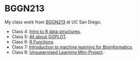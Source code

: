 # BGGN213
My class work from [BGGN213](https://bioboot.github.io/bggn213_F24/schedule/) at UC San Diego. 



- Class 4: [Intro to R data structures](https://github.com/SydneyTabatha/bggn213_github/blob/main/class_04/first_script.pdf).
- Class 5: [All about GGPLOT](https://github.com/SydneyTabatha/bggn213_github/blob/main/class05/class05.qmd).
- Class 6: [R Functions](https://github.com/SydneyTabatha/bggn213_github/blob/main/lab%206/class6.md).
- Class 7: [Introduction to machine learning for Bioinformatics](https://github.com/SydneyTabatha/bggn213_github/blob/main/lab%207/lab7.qmd).
- Class 8: [Unsupervised Learning Mini-Project](https://github.com/SydneyTabatha/bggn213_github/blob/main/lab%208/lab8.qmd). 
